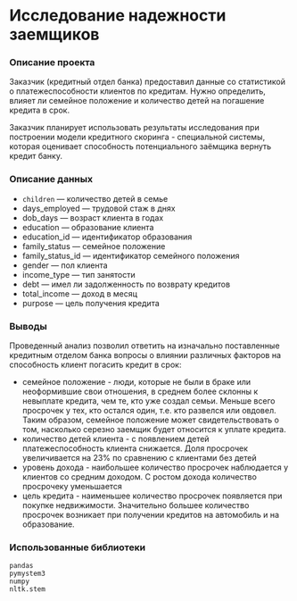 # Исследование надежности заемщиков

### Описание проекта
Заказчик (кредитный отдел банка) предоставил данные со статистикой о платежеспособности клиентов по кредитам. Нужно определить, 
влияет ли семейное положение и количество детей на погашение кредита в срок. 
 
Заказчик планирует использовать результаты исследования при построении модели кредитного  скоринга - специальной системы, которая оценивает способность потенциального заёмщика вернуть кредит банку.

### Описание данных
  - `children` — количество детей в семье
  - days_employed — трудовой стаж в днях
  - dob_days — возраст клиента в годах
  - education — образование клиента
  - education_id — идентификатор образования
  - family_status — семейное положение
  - family_status_id — идентификатор семейного положения
  - gender — пол клиента
  - income_type — тип занятости
  - debt — имел ли задолженность по возврату кредитов
  - total_income — доход в месяц
  - purpose — цель получения кредита

### Выводы
Проведенный анализ позволил ответить на изначально поставленные кредитным отделом банка вопросы о влиянии различных факторов на способность клиент погасить кредит в срок:
 - семейное положение - люди, которые не были в браке или неоформившие свои отношения, в среднем более склонны к невыплате кредита, чем те, кто уже создал семьи. Меньше всего просрочек у тех, кто остался один, т.е. кто развелся или овдовел. Таким образом, семейное положение может свидетельствовать о том, насколько серезно заемщик будет относится к уплате кредита.
 - количество детей клиента - с появлением детей платежеспособность клиента снижается. Доля просрочек увеличивается на 23% по сравнению с клиентами без детей
 - уровень дохода - наибольшее количество просрочек наблюдается у клиентов со средним доходом. С ростом дохода количество просрочеку уменьшается
 - цель кредита - наименьшее количество просрочек появляется при покупке недвижимости. Значительно большее количество просрочек возникает при получении кредитов на автомобиль и на образование.


### Использованные библиотеки

```
pandas
pymystem3
numpy
nltk.stem
```
